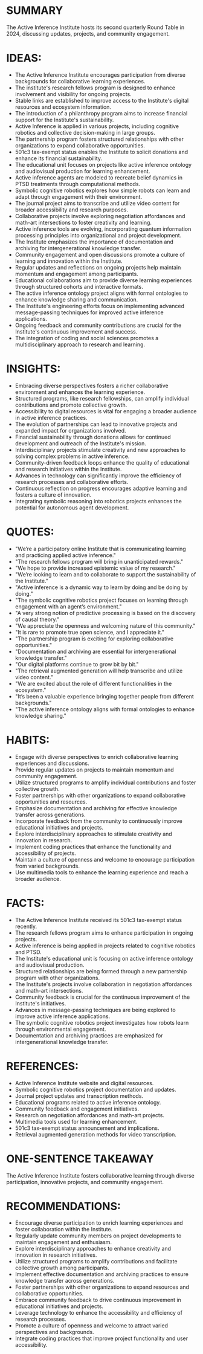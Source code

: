 # SUMMARY
The Active Inference Institute hosts its second quarterly Round Table in 2024, discussing updates, projects, and community engagement.

# IDEAS:
- The Active Inference Institute encourages participation from diverse backgrounds for collaborative learning experiences.
- The institute's research fellows program is designed to enhance involvement and visibility for ongoing projects.
- Stable links are established to improve access to the Institute's digital resources and ecosystem information.
- The introduction of a philanthropy program aims to increase financial support for the Institute's sustainability.
- Active Inference is applied in various projects, including cognitive robotics and collective decision-making in large groups.
- The partnership program fosters structured relationships with other organizations to expand collaborative opportunities.
- 501c3 tax-exempt status enables the Institute to solicit donations and enhance its financial sustainability.
- The educational unit focuses on projects like active inference ontology and audiovisual production for learning enhancement.
- Active inference agents are modeled to recreate belief dynamics in PTSD treatments through computational methods.
- Symbolic cognitive robotics explores how simple robots can learn and adapt through engagement with their environment.
- The journal project aims to transcribe and utilize video content for broader accessibility and research purposes.
- Collaborative projects involve exploring negotiation affordances and math-art intersections to foster creativity and learning.
- Active inference tools are evolving, incorporating quantum information processing principles into organizational and project development.
- The Institute emphasizes the importance of documentation and archiving for intergenerational knowledge transfer.
- Community engagement and open discussions promote a culture of learning and innovation within the Institute.
- Regular updates and reflections on ongoing projects help maintain momentum and engagement among participants.
- Educational collaborations aim to provide diverse learning experiences through structured cohorts and interactive formats.
- The active inference ontology project aligns with formal ontologies to enhance knowledge sharing and communication.
- The Institute's engineering efforts focus on implementing advanced message-passing techniques for improved active inference applications.
- Ongoing feedback and community contributions are crucial for the Institute's continuous improvement and success.
- The integration of coding and social sciences promotes a multidisciplinary approach to research and learning.

# INSIGHTS:
- Embracing diverse perspectives fosters a richer collaborative environment and enhances the learning experience.
- Structured programs, like research fellowships, can amplify individual contributions and promote collective growth.
- Accessibility to digital resources is vital for engaging a broader audience in active inference practices.
- The evolution of partnerships can lead to innovative projects and expanded impact for organizations involved.
- Financial sustainability through donations allows for continued development and outreach of the Institute's mission.
- Interdisciplinary projects stimulate creativity and new approaches to solving complex problems in active inference.
- Community-driven feedback loops enhance the quality of educational and research initiatives within the Institute.
- Advances in technology can significantly improve the efficiency of research processes and collaborative efforts.
- Continuous reflection on progress encourages adaptive learning and fosters a culture of innovation.
- Integrating symbolic reasoning into robotics projects enhances the potential for autonomous agent development.

# QUOTES:
- "We’re a participatory online Institute that is communicating learning and practicing applied active inference."
- "The research fellows program will bring in unanticipated rewards."
- "We hope to provide increased epistemic value of my research."
- "We’re looking to learn and to collaborate to support the sustainability of the Institute."
- "Active inference is a dynamic way to learn by doing and be doing by doing."
- "The symbolic cognitive robotics project focuses on learning through engagement with an agent’s environment."
- "A very strong notion of predictive processing is based on the discovery of causal theory."
- "We appreciate the openness and welcoming nature of this community."
- "It is rare to promote true open science, and I appreciate it."
- "The partnership program is exciting for exploring collaborative opportunities."
- "Documentation and archiving are essential for intergenerational knowledge transfer."
- "Our digital platforms continue to grow bit by bit."
- "The retrieval augmented generation will help transcribe and utilize video content."
- "We are excited about the role of different functionalities in the ecosystem."
- "It’s been a valuable experience bringing together people from different backgrounds."
- "The active inference ontology aligns with formal ontologies to enhance knowledge sharing."

# HABITS:
- Engage with diverse perspectives to enrich collaborative learning experiences and discussions.
- Provide regular updates on projects to maintain momentum and community engagement.
- Utilize structured programs to amplify individual contributions and foster collective growth.
- Foster partnerships with other organizations to expand collaborative opportunities and resources.
- Emphasize documentation and archiving for effective knowledge transfer across generations.
- Incorporate feedback from the community to continuously improve educational initiatives and projects.
- Explore interdisciplinary approaches to stimulate creativity and innovation in research.
- Implement coding practices that enhance the functionality and accessibility of projects.
- Maintain a culture of openness and welcome to encourage participation from varied backgrounds.
- Use multimedia tools to enhance the learning experience and reach a broader audience.

# FACTS:
- The Active Inference Institute received its 501c3 tax-exempt status recently.
- The research fellows program aims to enhance participation in ongoing projects.
- Active inference is being applied in projects related to cognitive robotics and PTSD.
- The Institute's educational unit is focusing on active inference ontology and audiovisual production.
- Structured relationships are being formed through a new partnership program with other organizations.
- The Institute's projects involve collaboration in negotiation affordances and math-art intersections.
- Community feedback is crucial for the continuous improvement of the Institute's initiatives.
- Advances in message-passing techniques are being explored to improve active inference applications.
- The symbolic cognitive robotics project investigates how robots learn through environmental engagement.
- Documentation and archiving practices are emphasized for intergenerational knowledge transfer.

# REFERENCES:
- Active Inference Institute website and digital resources.
- Symbolic cognitive robotics project documentation and updates.
- Journal project updates and transcription methods.
- Educational programs related to active inference ontology.
- Community feedback and engagement initiatives.
- Research on negotiation affordances and math-art projects.
- Multimedia tools used for learning enhancement.
- 501c3 tax-exempt status announcement and implications.
- Retrieval augmented generation methods for video transcription.

# ONE-SENTENCE TAKEAWAY
The Active Inference Institute fosters collaborative learning through diverse participation, innovative projects, and community engagement.

# RECOMMENDATIONS:
- Encourage diverse participation to enrich learning experiences and foster collaboration within the Institute.
- Regularly update community members on project developments to maintain engagement and enthusiasm.
- Explore interdisciplinary approaches to enhance creativity and innovation in research initiatives.
- Utilize structured programs to amplify contributions and facilitate collective growth among participants.
- Implement effective documentation and archiving practices to ensure knowledge transfer across generations.
- Foster partnerships with other organizations to expand resources and collaborative opportunities.
- Embrace community feedback to drive continuous improvement in educational initiatives and projects.
- Leverage technology to enhance the accessibility and efficiency of research processes.
- Promote a culture of openness and welcome to attract varied perspectives and backgrounds.
- Integrate coding practices that improve project functionality and user accessibility.
